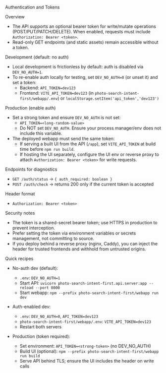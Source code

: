 Authentication and Tokens

Overview
- The API supports an optional bearer token for write/mutate operations (POST/PUT/PATCH/DELETE). When enabled, requests must include `Authorization: Bearer <token>`.
- Read-only GET endpoints (and static assets) remain accessible without a token.

Development (default: no auth)
- Local development is frictionless by default: auth is disabled via `DEV_NO_AUTH=1`.
- To re-enable auth locally for testing, set `DEV_NO_AUTH=0` (or unset it) and set a token:
  - Backend: `API_TOKEN=dev123`
  - Frontend: `VITE_API_TOKEN=dev123` (in `photo-search-intent-first/webapp/.env`) or `localStorage.setItem('api_token','dev123')`

Production (enable auth)
- Set a strong token and ensure `DEV_NO_AUTH` is not set:
  - `API_TOKEN=<long-random-value>`
  - Do NOT set `DEV_NO_AUTH`. Ensure your process manager/env does not include this variable.
- The deployed webapp must send the same token:
  - If serving a built UI from the API (`/app`), set `VITE_API_TOKEN` at build time before `npm run build`.
  - If hosting the UI separately, configure the UI env or reverse proxy to attach `Authorization: Bearer <token>` for write requests.

Endpoints for diagnostics
- `GET /auth/status` → `{ auth_required: boolean }`
- `POST /auth/check` → returns 200 only if the current token is accepted

Header format
- `Authorization: Bearer <token>`

Security notes
- The token is a shared-secret bearer token; use HTTPS in production to prevent interception.
- Prefer setting the token via environment variables or secrets management, not committing to source.
- If you deploy behind a reverse proxy (nginx, Caddy), you can inject the header for trusted frontends and withhold from untrusted origins.

Quick recipes
- No-auth dev (default):
  - `.env`: `DEV_NO_AUTH=1`
  - Start API: `uvicorn photo-search-intent-first.api.server:app --reload --port 8000`
  - Start webapp: `npm --prefix photo-search-intent-first/webapp run dev`

- Auth-enabled dev:
  - `.env`: `DEV_NO_AUTH=0`, `API_TOKEN=dev123`
  - `photo-search-intent-first/webapp/.env`: `VITE_API_TOKEN=dev123`
  - Restart both servers

- Production (token required):
  - Set environment: `API_TOKEN=<strong-token>` (no DEV_NO_AUTH)
  - Build UI (optional): `npm --prefix photo-search-intent-first/webapp run build`
  - Serve API behind TLS; ensure the UI includes the header on write calls

